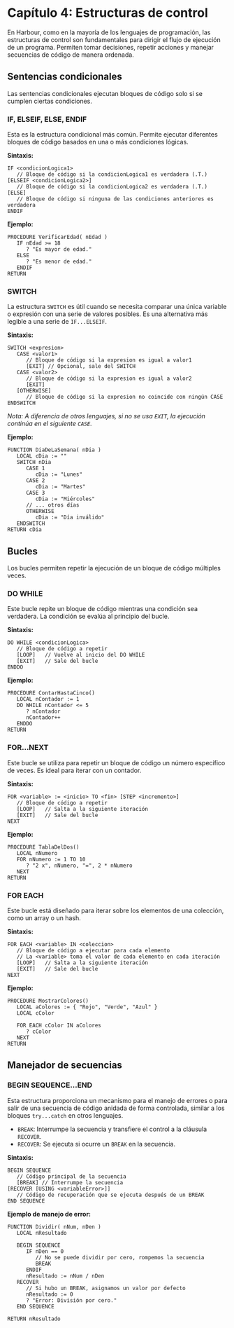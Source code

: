 # Capítulo 4: Estructuras de control

En Harbour, como en la mayoría de los lenguajes de programación, las estructuras de control son fundamentales para dirigir el flujo de ejecución de un programa. Permiten tomar decisiones, repetir acciones y manejar secuencias de código de manera ordenada.

## Sentencias condicionales

Las sentencias condicionales ejecutan bloques de código solo si se cumplen ciertas condiciones.

### IF, ELSEIF, ELSE, ENDIF

Esta es la estructura condicional más común. Permite ejecutar diferentes bloques de código basados en una o más condiciones lógicas.

**Sintaxis:**
```harbour
IF <condicionLogica1>
   // Bloque de código si la condicionLogica1 es verdadera (.T.)
[ELSEIF <condicionLogica2>]
   // Bloque de código si la condicionLogica2 es verdadera (.T.)
[ELSE]
   // Bloque de código si ninguna de las condiciones anteriores es verdadera
ENDIF
```

**Ejemplo:**
```harbour
PROCEDURE VerificarEdad( nEdad )
   IF nEdad >= 18
      ? "Es mayor de edad."
   ELSE
      ? "Es menor de edad."
   ENDIF
RETURN
```

### SWITCH

La estructura `SWITCH` es útil cuando se necesita comparar una única variable o expresión con una serie de valores posibles. Es una alternativa más legible a una serie de `IF...ELSEIF`.

**Sintaxis:**
```harbour
SWITCH <expresion>
   CASE <valor1>
      // Bloque de código si la expresion es igual a valor1
      [EXIT] // Opcional, sale del SWITCH
   CASE <valor2>
      // Bloque de código si la expresion es igual a valor2
      [EXIT]
   [OTHERWISE]
      // Bloque de código si la expresion no coincide con ningún CASE
ENDSWITCH
```
*Nota: A diferencia de otros lenguajes, si no se usa `EXIT`, la ejecución continúa en el siguiente `CASE`.*

**Ejemplo:**
```harbour
FUNCTION DiaDeLaSemana( nDia )
   LOCAL cDia := ""
   SWITCH nDia
      CASE 1
         cDia := "Lunes"
      CASE 2
         cDia := "Martes"
      CASE 3
         cDia := "Miércoles"
      // ... otros días
      OTHERWISE
         cDia := "Día inválido"
   ENDSWITCH
RETURN cDia
```

## Bucles

Los bucles permiten repetir la ejecución de un bloque de código múltiples veces.

### DO WHILE

Este bucle repite un bloque de código mientras una condición sea verdadera. La condición se evalúa al principio del bucle.

**Sintaxis:**
```harbour
DO WHILE <condicionLogica>
   // Bloque de código a repetir
   [LOOP]   // Vuelve al inicio del DO WHILE
   [EXIT]   // Sale del bucle
ENDDO
```

**Ejemplo:**
```harbour
PROCEDURE ContarHastaCinco()
   LOCAL nContador := 1
   DO WHILE nContador <= 5
      ? nContador
      nContador++
   ENDDO
RETURN
```

### FOR...NEXT

Este bucle se utiliza para repetir un bloque de código un número específico de veces. Es ideal para iterar con un contador.

**Sintaxis:**
```harbour
FOR <variable> := <inicio> TO <fin> [STEP <incremento>]
   // Bloque de código a repetir
   [LOOP]   // Salta a la siguiente iteración
   [EXIT]   // Sale del bucle
NEXT
```

**Ejemplo:**
```harbour
PROCEDURE TablaDelDos()
   LOCAL nNumero
   FOR nNumero := 1 TO 10
      ? "2 x", nNumero, "=", 2 * nNumero
   NEXT
RETURN
```

### FOR EACH

Este bucle está diseñado para iterar sobre los elementos de una colección, como un array o un hash.

**Sintaxis:**
```harbour
FOR EACH <variable> IN <coleccion>
   // Bloque de código a ejecutar para cada elemento
   // La <variable> toma el valor de cada elemento en cada iteración
   [LOOP]   // Salta a la siguiente iteración
   [EXIT]   // Sale del bucle
NEXT
```

**Ejemplo:**
```harbour
PROCEDURE MostrarColores()
   LOCAL aColores := { "Rojo", "Verde", "Azul" }
   LOCAL cColor

   FOR EACH cColor IN aColores
      ? cColor
   NEXT
RETURN
```

## Manejador de secuencias

### BEGIN SEQUENCE...END

Esta estructura proporciona un mecanismo para el manejo de errores o para salir de una secuencia de código anidada de forma controlada, similar a los bloques `try...catch` en otros lenguajes.

- `BREAK`: Interrumpe la secuencia y transfiere el control a la cláusula `RECOVER`.
- `RECOVER`: Se ejecuta si ocurre un `BREAK` en la secuencia.

**Sintaxis:**
```harbour
BEGIN SEQUENCE
   // Código principal de la secuencia
   [BREAK] // Interrumpe la secuencia
[RECOVER [USING <variableError>]]
   // Código de recuperación que se ejecuta después de un BREAK
END SEQUENCE
```

**Ejemplo de manejo de error:**
```harbour
FUNCTION Dividir( nNum, nDen )
   LOCAL nResultado

   BEGIN SEQUENCE
      IF nDen == 0
         // No se puede dividir por cero, rompemos la secuencia
         BREAK
      ENDIF
      nResultado := nNum / nDen
   RECOVER
      // Si hubo un BREAK, asignamos un valor por defecto
      nResultado := 0
      ? "Error: División por cero."
   END SEQUENCE

RETURN nResultado
``` 
